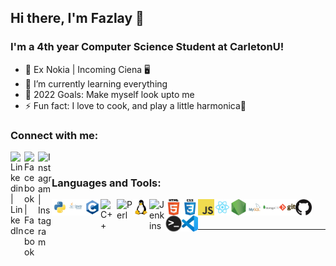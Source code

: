 ## Hi there, I'm Fazlay 👋

### I'm a 4th year Computer Science Student at CarletonU!

- 🔭 Ex Nokia | Incoming Ciena 🖥️
- 🌱 I’m currently learning everything 
- 🥅 2022 Goals: Make myself look upto me
- ⚡ Fun fact: I love  to  cook, and play a little harmonica🎼

### Connect with me:

[<img align="left" alt="Linkedin | LinkedIn" width="22px" src="https://cdn.jsdelivr.net/npm/simple-icons@v3/icons/linkedin.svg" />][linkedin]
[<img align="left" alt="Facebook | Facebook" width="22px" src="https://cdn.jsdelivr.net/npm/simple-icons@v3/icons/facebook.svg" />][facebook]
[<img align="left" alt="Instagram | Instagram" width="22px" src="https://cdn.jsdelivr.net/npm/simple-icons@v3/icons/instagram.svg" />][instagram]


<br />

### Languages and Tools:
[<img align="left" alt="Python" width="26px" src="https://raw.githubusercontent.com/github/explore/80688e429a7d4ef2fca1e82350fe8e3517d3494d/topics/python/python.png" />][snake]
[<img align="left" alt="Java" width="26px" src="https://raw.githubusercontent.com/github/explore/80688e429a7d4ef2fca1e82350fe8e3517d3494d/topics/java/java.png" />][fcalc]
[<img align="left" alt="C" width="26px" src="https://raw.githubusercontent.com/github/explore/80688e429a7d4ef2fca1e82350fe8e3517d3494d/topics/c/c.png" />][cards]
[<img align="left" alt="C++" width="26px" src="https://raw.githubusercontent.com/isocpp/logos/master/cpp_logo.png" />][rep]
[<img align="left" alt="Perl" width="26px" src="https://cdn.perl.org/perlweb/images/icons/header_camel.png" />][perl]
[<img align="left" alt="Linux" width="26px" src="https://raw.githubusercontent.com/github/explore/80688e429a7d4ef2fca1e82350fe8e3517d3494d/topics/linux/linux.png" />][rep]
[<img align="left" alt="Jenkins" width="26px" src="https://upload.wikimedia.org/wikipedia/commons/e/e9/Jenkins_logo.svg" />][rep]
[<img align="left" alt="HTML5" width="26px" src="https://raw.githubusercontent.com/github/explore/80688e429a7d4ef2fca1e82350fe8e3517d3494d/topics/html/html.png" />][restaurant]
[<img align="left" alt="CSS3" width="26px" src="https://raw.githubusercontent.com/github/explore/80688e429a7d4ef2fca1e82350fe8e3517d3494d/topics/css/css.png" />][diptowall]
[<img align="left" alt="JavaScript" width="26px" src="https://raw.githubusercontent.com/github/explore/80688e429a7d4ef2fca1e82350fe8e3517d3494d/topics/javascript/javascript.png" />][diptowall]
[<img align="left" alt="React" width="26px" src="https://raw.githubusercontent.com/github/explore/80688e429a7d4ef2fca1e82350fe8e3517d3494d/topics/react/react.png" />][scat]
[<img align="left" alt="Node.js" width="26px" src="https://raw.githubusercontent.com/github/explore/80688e429a7d4ef2fca1e82350fe8e3517d3494d/topics/nodejs/nodejs.png" />][restaurant]
[<img align="left" alt="MySQL" width="26px" src="https://raw.githubusercontent.com/github/explore/80688e429a7d4ef2fca1e82350fe8e3517d3494d/topics/mysql/mysql.png" />][rep]
[<img align="left" alt="MongoDB" width="26px" src="https://raw.githubusercontent.com/github/explore/80688e429a7d4ef2fca1e82350fe8e3517d3494d/topics/mongodb/mongodb.png" />][diptowall]
[<img align="left" alt="Git" width="26px" src="https://raw.githubusercontent.com/github/explore/80688e429a7d4ef2fca1e82350fe8e3517d3494d/topics/git/git.png" />][rep]
[<img align="left" alt="GitHub" width="26px" src="https://raw.githubusercontent.com/github/explore/78df643247d429f6cc873026c0622819ad797942/topics/github/github.png" />][rep]
[<img align="left" alt="Terminal" width="26px" src="https://raw.githubusercontent.com/github/explore/80688e429a7d4ef2fca1e82350fe8e3517d3494d/topics/terminal/terminal.png" />][rep]
[<img align="left" alt="Visual Studio Code" width="26px" src="https://raw.githubusercontent.com/github/explore/80688e429a7d4ef2fca1e82350fe8e3517d3494d/topics/visual-studio-code/visual-studio-code.png" />][rep]

<br />
<br />

---

[facebook]: https://facebook.com/fazlay.me
[instagram]: https://instagram.com/nfazlay
[linkedin]: https://linkedin.com/in/mdfazlayrabbi/
[snake]: https://github.com/nfazlay/SimpleGraphics_snake
[fcalc]: https://github.com/nfazlay/FinalsCalculator
[cards]: https://github.com/nfazlay/SimpleCardsGame
[perl]: https://github.com/nfazlay/Perl-Fundamentals
[restaurant]: https://github.com/nfazlay/Online-Food-Ordering
[diptowall]: https://github.com/nfazlay/DiptoWall
[scat]: https://github.com/nfazlay/scat
[rep]:  https://github.com/nfazlay?tab=repositories

